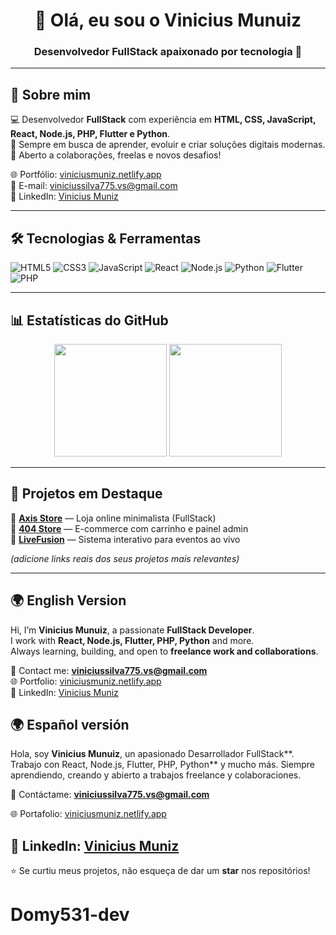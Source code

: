 <h1 align="center">👋 Olá, eu sou o Vinicius Munuiz</h1>
<h3 align="center">Desenvolvedor FullStack apaixonado por tecnologia 🚀</h3>

---

## 📖 Sobre mim
💻 Desenvolvedor **FullStack** com experiência em **HTML, CSS, JavaScript, React, Node.js, PHP, Flutter e Python**.  
🔎 Sempre em busca de aprender, evoluir e criar soluções digitais modernas.  
🤝 Aberto a colaborações, freelas e novos desafios!  

🌐 Portfólio: [viniciusmuniz.netlify.app](https://viniciusmuniz.netlify.app)  
📩 E-mail: viniciussilva775.vs@gmail.com  
💼 LinkedIn: [Vinicius Muniz](https://www.linkedin.com/in/vinicius-silva-8a1b6a334/)  

---

## 🛠️ Tecnologias & Ferramentas

![HTML5](https://img.shields.io/badge/HTML5-E34F26?style=for-the-badge&logo=html5&logoColor=white)
![CSS3](https://img.shields.io/badge/CSS3-1572B6?style=for-the-badge&logo=css3&logoColor=white)
![JavaScript](https://img.shields.io/badge/JavaScript-F7DF1E?style=for-the-badge&logo=javascript&logoColor=black)
![React](https://img.shields.io/badge/React-20232A?style=for-the-badge&logo=react&logoColor=61DAFB)
![Node.js](https://img.shields.io/badge/Node.js-43853D?style=for-the-badge&logo=node-dot-js&logoColor=white)
![Python](https://img.shields.io/badge/Python-3776AB?style=for-the-badge&logo=python&logoColor=white)
![Flutter](https://img.shields.io/badge/Flutter-02569B?style=for-the-badge&logo=flutter&logoColor=white)
![PHP](https://img.shields.io/badge/PHP-777BB4?style=for-the-badge&logo=php&logoColor=white)

---

## 📊 Estatísticas do GitHub
<div align="center">
  <img height="180em" src="https://github-readme-stats.vercel.app/api?username=Domy531-dev&show_icons=true&theme=radical&count_private=true"/>
  <img height="180em" src="https://github-readme-stats.vercel.app/api/top-langs/?username=Domy531-dev&layout=compact&theme=radical"/>
</div>

---

## 🚀 Projetos em Destaque

🔗 [**Axis Store**](https://github.com/Domy531-dev/axis-store) — Loja online minimalista (FullStack)  
🔗 [**404 Store**](https://github.com/Domy531-dev/404store) — E-commerce com carrinho e painel admin  
🔗 [**LiveFusion**](https://github.com/Domy531-dev/livefusion) — Sistema interativo para eventos ao vivo  

*(adicione links reais dos seus projetos mais relevantes)*

---

## 🌍 English Version
Hi, I’m **Vinicius Munuiz**, a passionate **FullStack Developer**.  
I work with **React, Node.js, Flutter, PHP, Python** and more.  
Always learning, building, and open to **freelance work and collaborations**.

📩 Contact me: **viniciussilva775.vs@gmail.com**  
🌐 Portfolio: [viniciusmuniz.netlify.app](https://viniciusmuniz.netlify.app)  
💼 LinkedIn: [Vinicius Muniz](https://www.linkedin.com/in/vinicius-silva-8a1b6a334/)  

## 🌍 Español versión
Hola, soy **Vinicius Munuiz**, un apasionado Desarrollador FullStack**.
Trabajo con React, Node.js, Flutter, PHP, Python** y mucho más.
Siempre aprendiendo, creando y abierto a trabajos freelance y colaboraciones.

📩 Contáctame: **viniciussilva775.vs@gmail.com**

🌐 Portafolio: [viniciusmuniz.netlify.app](https://viniciusmuniz.netlify.app)

💼 LinkedIn: [Vinicius Muniz](https://www.linkedin.com/in/vinicius-silva-8a1b6a334/)
---

⭐ Se curtiu meus projetos, não esqueça de dar um **star** nos repositórios!  
# Domy531-dev
